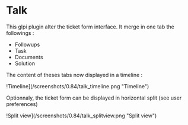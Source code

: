 Talk
====

This glpi plugin alter the ticket form interface.
It merge in one tab the followings : 

 * Followups
 * Task
 * Documents
 * Solution

The content of theses tabs now displayed in a timeline : 

!Timeline](/screenshots/0.84/talk_timeline.png "Timeline")

Optionnaly, the ticket form can be displayed in horizontal split (see user preferences)

!Split view](/screenshots/0.84/talk_splitview.png "Split view")
